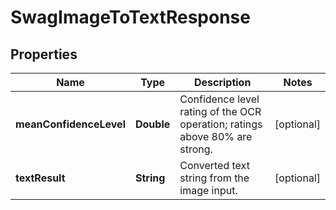 
# SwagImageToTextResponse

## Properties
Name | Type | Description | Notes
------------ | ------------- | ------------- | -------------
**meanConfidenceLevel** | **Double** | Confidence level rating of the OCR operation; ratings above 80% are strong. |  [optional]
**textResult** | **String** | Converted text string from the image input. |  [optional]



